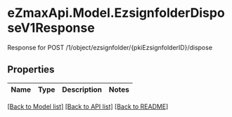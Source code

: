 # eZmaxApi.Model.EzsignfolderDisposeV1Response
Response for POST /1/object/ezsignfolder/{pkiEzsignfolderID}/dispose

## Properties

Name | Type | Description | Notes
------------ | ------------- | ------------- | -------------

[[Back to Model list]](../README.md#documentation-for-models) [[Back to API list]](../README.md#documentation-for-api-endpoints) [[Back to README]](../README.md)


